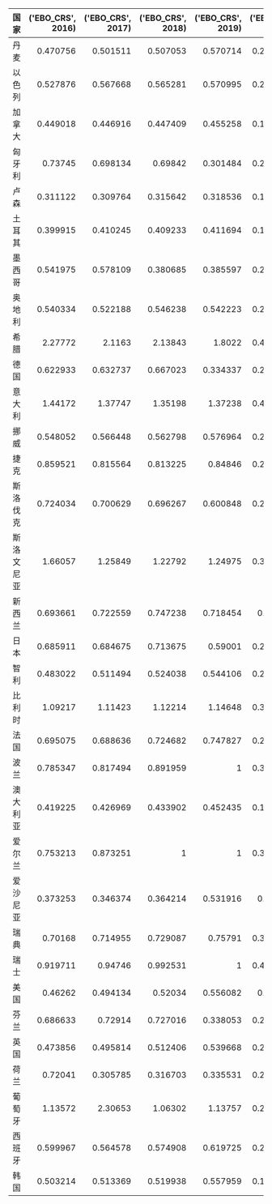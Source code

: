 | 国家       |   ('EBO_CRS', 2016) |   ('EBO_CRS', 2017) |   ('EBO_CRS', 2018) |   ('EBO_CRS', 2019) |   ('EB_CRS', 2016) |   ('EB_CRS', 2017) |   ('EB_CRS', 2018) |   ('EB_CRS', 2019) |   ('EO_CRS', 2016) |   ('EO_CRS', 2017) |   ('EO_CRS', 2018) |   ('EO_CRS', 2019) |
|:-----------|--------------------:|--------------------:|--------------------:|--------------------:|-------------------:|-------------------:|-------------------:|-------------------:|-------------------:|-------------------:|-------------------:|-------------------:|
| 丹麦       |            0.470756 |            0.501511 |            0.507053 |            0.570714 |           0.220486 |           0.238177 |           0.242327 |           0.276196 |           0.468366 |           0.474918 |           0.477912 |           0.483948 |
| 以色列     |            0.527876 |            0.567668 |            0.565281 |            0.570995 |           0.263938 |           0.283834 |           0.282641 |           0.285497 |           0.5      |           0.5      |           0.5      |           0.5      |
| 加拿大     |            0.449018 |            0.446916 |            0.447409 |            0.455258 |           0.176396 |           0.177095 |           0.17776  |           0.18052  |           0.392849 |           0.396259 |           0.397311 |           0.396523 |
| 匈牙利     |            0.73745  |            0.698134 |            0.69842  |            0.301484 |           0.273447 |           0.26512  |           0.272368 |           0.15054  |           0.370801 |           0.379755 |           0.389978 |           0.499329 |
| 卢森       |            0.311122 |            0.309764 |            0.315642 |            0.318536 |           0.155561 |           0.154651 |           0.157821 |           0.159268 |           0.5      |           0.499256 |           0.5      |           0.5      |
| 土耳其     |            0.399915 |            0.410245 |            0.409233 |            0.411694 |           0.199958 |           0.205123 |           0.204617 |           0.205847 |           0.5      |           0.5      |           0.5      |           0.5      |
| 墨西哥     |            0.541975 |            0.578109 |            0.380685 |            0.385597 |           0.236995 |           0.253444 |           0.190343 |           0.192798 |           0.437281 |           0.438401 |           0.5      |           0.5      |
| 奥地利     |            0.540334 |            0.522188 |            0.546238 |            0.542223 |           0.217027 |           0.212168 |           0.224732 |           0.223158 |           0.401654 |           0.406305 |           0.411418 |           0.411561 |
| 希腊       |            2.27772  |            2.1163   |            2.13843  |            1.8022   |           0.443523 |           0.42012  |           0.434527 |           0.399377 |           0.194722 |           0.198516 |           0.203199 |           0.221605 |
| 德国       |            0.622933 |            0.632737 |            0.667023 |            0.334337 |           0.250169 |           0.257783 |           0.2719   |           0.167169 |           0.401598 |           0.407409 |           0.407633 |           0.5      |
| 意大利     |            1.44172  |            1.37747  |            1.35198  |            1.37238  |           0.404051 |           0.396715 |           0.394556 |           0.402095 |           0.280257 |           0.288003 |           0.291835 |           0.292992 |
| 挪威       |            0.548052 |            0.566448 |            0.562798 |            0.576964 |           0.274026 |           0.283224 |           0.281399 |           0.288482 |           0.5      |           0.5      |           0.5      |           0.5      |
| 捷克       |            0.859521 |            0.815564 |            0.813225 |            0.84846  |           0.246814 |           0.24549  |           0.250738 |           0.265833 |           0.287153 |           0.301007 |           0.308326 |           0.313313 |
| 斯洛伐克   |            0.724034 |            0.700629 |            0.696267 |            0.600848 |           0.253384 |           0.24886  |           0.25272  |           0.2328   |           0.349961 |           0.355195 |           0.362964 |           0.387452 |
| 斯洛文尼亚 |            1.66057  |            1.25849  |            1.22792  |            1.24975  |           0.395734 |           0.332818 |           0.337019 |           0.351333 |           0.238312 |           0.264458 |           0.274463 |           0.281123 |
| 新西兰     |            0.693661 |            0.722559 |            0.747238 |            0.718454 |           0.34683  |           0.361279 |           0.373619 |           0.359227 |           0.5      |           0.5      |           0.5      |           0.5      |
| 日本       |            0.685911 |            0.684675 |            0.713675 |            0.59001  |           0.242673 |           0.246672 |           0.257128 |           0.226393 |           0.353797 |           0.360276 |           0.360287 |           0.383711 |
| 智利       |            0.483022 |            0.511494 |            0.524038 |            0.544106 |           0.210142 |           0.217976 |           0.224462 |           0.227615 |           0.435057 |           0.426155 |           0.428332 |           0.418329 |
| 比利时     |            1.09217  |            1.11423  |            1.12214  |            1.14648  |           0.327317 |           0.333963 |           0.336854 |           0.344271 |           0.299695 |           0.299726 |           0.300188 |           0.300285 |
| 法国       |            0.695075 |            0.688636 |            0.724682 |            0.747827 |           0.279149 |           0.27959  |           0.295865 |           0.305882 |           0.40161  |           0.406006 |           0.408268 |           0.409028 |
| 波兰       |            0.785347 |            0.817494 |            0.891959 |            1        |           0.392674 |           0.408747 |           0.445979 |           0.5      |           0.5      |           0.5      |           0.5      |           0.5      |
| 澳大利亚   |            0.419225 |            0.426969 |            0.433902 |            0.452435 |           0.175023 |           0.179475 |           0.182596 |           0.186522 |           0.417491 |           0.420348 |           0.420824 |           0.412263 |
| 爱尔兰     |            0.753213 |            0.873251 |            1        |            1        |           0.376606 |           0.436625 |           0.5      |           0.5      |           0.5      |           0.5      |           0.5      |           0.5      |
| 爱沙尼亚   |            0.373253 |            0.346374 |            0.364214 |            0.531916 |           0.13152  |           0.125833 |           0.134877 |           0.20108  |           0.352362 |           0.363287 |           0.370324 |           0.37803  |
| 瑞典       |            0.70168  |            0.714955 |            0.729087 |            0.75791  |           0.330521 |           0.34053  |           0.349265 |           0.363375 |           0.471043 |           0.476296 |           0.479044 |           0.479443 |
| 瑞士       |            0.919711 |            0.94746  |            0.992531 |            1        |           0.451416 |           0.467859 |           0.496266 |           0.5      |           0.490824 |           0.493804 |           0.5      |           0.5      |
| 美国       |            0.46262  |            0.494134 |            0.52034  |            0.556082 |           0.23131  |           0.247067 |           0.26017  |           0.278041 |           0.5      |           0.5      |           0.5      |           0.5      |
| 芬兰       |            0.686633 |            0.72914  |            0.727016 |            0.338053 |           0.259855 |           0.279864 |           0.277869 |           0.162189 |           0.378448 |           0.383827 |           0.382204 |           0.479773 |
| 英国       |            0.473856 |            0.495814 |            0.512406 |            0.539668 |           0.232045 |           0.243026 |           0.250442 |           0.263108 |           0.489695 |           0.490155 |           0.488756 |           0.487536 |
| 荷兰       |            0.72041  |            0.305785 |            0.316703 |            0.335531 |           0.277819 |           0.151612 |           0.158351 |           0.167766 |           0.38564  |           0.495812 |           0.5      |           0.5      |
| 葡萄牙     |            1.13572  |            2.30653  |            1.06302  |            1.13757  |           0.298011 |           0.5      |           0.294474 |           0.32026  |           0.262398 |           0.216776 |           0.277016 |           0.28153  |
| 西班牙     |            0.599967 |            0.564578 |            0.574908 |            0.619725 |           0.231899 |           0.222431 |           0.229234 |           0.248861 |           0.38652  |           0.393978 |           0.398731 |           0.401566 |
| 韩国       |            0.503214 |            0.513369 |            0.519938 |            0.557959 |           0.186005 |           0.188403 |           0.190053 |           0.202467 |           0.369634 |           0.366993 |           0.36553  |           0.36287  |